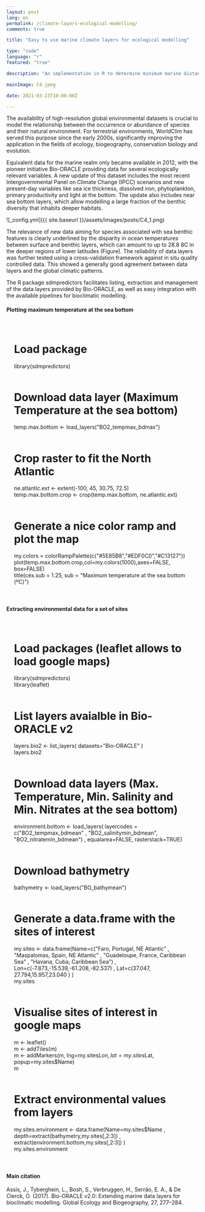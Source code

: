 ```yaml
---
layout: post
lang: en
permalink: /climate-layers-ecological-modelling/
comments: true

title: "Easy to use marine climate layers for ecological modelling"

type: "code"
language: "r"
featured: "true"

description: "An implementation in R to determine minimum marine distances along coastline points"

mainImage: C4.jpeg

date: 2021-03-23T10:00:00Z

---
```


The availability of high-resolution global environmental datasets is crucial to model the relationship between the occurrence or abundance of species and their natural environment. For terrestrial environments, WorldClim has served this purpose since the early 2000s, significantly improving the application in the fields of ecology, biogeography, conservation biology and evolution.

Equivalent data for the marine realm only became available in 2012, with the pioneer initiative Bio-ORACLE providing data for several ecologically relevant variables. A new update of this dataset includes the most recent Intergovernmental Panel on Climate Change (IPCC) scenarios and new present-day variables like sea ice thickness, dissolved iron, phytoplankton, primary productivity and light at the bottom. The update also includes near sea bottom layers, which allow modelling a large fraction of the benthic diversity that inhabits deeper habitats.

![_config.yml]({{ site.baseurl }}/assets/images/posts/C4_1.png)

The relevance of new data aiming for species associated with sea benthic features is clearly underlined by the disparity in ocean temperatures between surface and benthic layers, which can amount to up to 28.8 8C in the deeper regions of lower latitudes (Figure).
The reliability of data layers was further tested using a cross-validation framework against in situ quality controlled data. This showed a generally good agreement between data layers and the global climatic patterns.

The R package sdmpredictors facilitates listing, extraction and management of the data layers provided by Bio-ORACLE, as well as easy integration with the available pipelines for bioclimatic modelling.

<h4>Plotting maximum temperature at the sea bottom</h4>

<div style="padding: 20px" class="border-radius-05 bg-gray font-family-secondary font-small text-dark">

# Load package<br>
library(sdmpredictors)<br><br>

# Download data layer (Maximum Temperature at the sea bottom)<br>
temp.max.bottom <- load_layers("BO2_tempmax_bdmax")<br><br>

# Crop raster to fit the North Atlantic<br>
ne.atlantic.ext <- extent(-100, 45, 30.75, 72.5)<br>
temp.max.bottom.crop <- crop(temp.max.bottom, ne.atlantic.ext)<br><br>

# Generate a nice color ramp and plot the map<br>
my.colors = colorRampPalette(c("#5E85B8","#EDF0C0","#C13127"))<br>
plot(temp.max.bottom.crop,col=my.colors(1000),axes=FALSE, box=FALSE)<br>
title(cex.sub = 1.25, sub = "Maximum temperature at the sea bottom (ºC)")

</div>

<h4>Extracting environmental data for a set of sites</h4>

<div style="padding: 20px" class="border-radius-05 bg-gray font-family-secondary font-small text-dark">

# Load packages (leaflet allows to load google maps)<br>
library(sdmpredictors)<br>
library(leaflet)<br><br>

# List layers avaialble in Bio-ORACLE v2<br>
layers.bio2 <- list_layers( datasets="Bio-ORACLE" )<br>
layers.bio2<br><br>

# Download data layers (Max. Temperature, Min. Salinity and Min. Nitrates at the sea bottom)<br>
environment.bottom <- load_layers( layercodes = c("BO2_tempmax_bdmean" , "BO2_salinitymin_bdmean", "BO2_nitratemin_bdmean") , equalarea=FALSE, rasterstack=TRUE)<br><br>

# Download bathymetry<br>
bathymetry <- load_layers("BO_bathymean")<br><br>

# Generate a data.frame with the sites of interest<br>
my.sites <- data.frame(Name=c("Faro, Portugal, NE Atlantic" , "Maspalomas, Spain, NE Atlantic" , "Guadeloupe, France, Caribbean Sea" , "Havana, Cuba, Caribbean Sea") , Lon=c(-7.873,-15.539,-61.208,-82.537) , Lat=c(37.047, 27.794,15.957,23.040 ) )<br>
my.sites<br><br>

# Visualise sites of interest in google maps<br>
m <- leaflet()<br>
m <- addTiles(m)<br>
m <- addMarkers(m, lng=my.sites$Lon, lat=my.sites$Lat, popup=my.sites$Name)<br>
m<br><br>

# Extract environmental values from layers<br>
my.sites.environment <- data.frame(Name=my.sites$Name , depth=extract(bathymetry,my.sites[,2:3]) , extract(environment.bottom,my.sites[,2:3]) )<br>
my.sites.environment

</div>

<h4>Main citation</h4>

Assis, J., Tyberghein, L., Bosh, S., Verbruggen, H., Serrão, E. A., & De Clerck, O. (2017). Bio-ORACLE v2.0: Extending marine data layers for bioclimatic modelling. Global Ecology and Biogeography, 27, 277–284.
